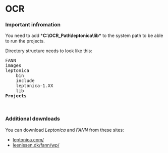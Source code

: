 # OCR

### Important infromation
You need to add ***C:\OCR_Path\leptonica\lib\*** to the system path to be able to run the projects.

Directory structure needs to look like this:
<pre>
FANN
images
leptonica
    bin
    include
    leptonica-1.XX
    lib
<b>Projects</b>
</pre>
<br />

### Additional downloads
You can download *Leptonica* and *FANN* from these sites:
* <a href="http://leptonica.com/" target="_blank">leptonica.com/</a>
* <a href="http://leenissen.dk/fann/wp/" target="_blank">leenissen.dk/fann/wp/</a>
